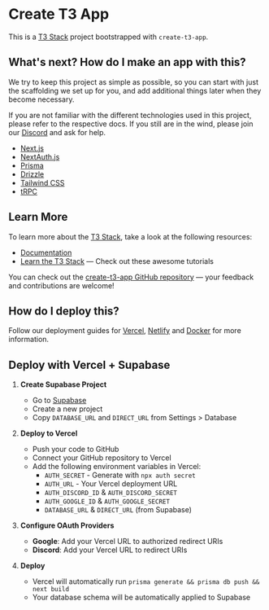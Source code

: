 # Create T3 App

This is a [T3 Stack](https://create.t3.gg/) project bootstrapped with `create-t3-app`.

## What's next? How do I make an app with this?

We try to keep this project as simple as possible, so you can start with just the scaffolding we set up for you, and add additional things later when they become necessary.

If you are not familiar with the different technologies used in this project, please refer to the respective docs. If you still are in the wind, please join our [Discord](https://t3.gg/discord) and ask for help.

- [Next.js](https://nextjs.org)
- [NextAuth.js](https://next-auth.js.org)
- [Prisma](https://prisma.io)
- [Drizzle](https://orm.drizzle.team)
- [Tailwind CSS](https://tailwindcss.com)
- [tRPC](https://trpc.io)

## Learn More

To learn more about the [T3 Stack](https://create.t3.gg/), take a look at the following resources:

- [Documentation](https://create.t3.gg/)
- [Learn the T3 Stack](https://create.t3.gg/en/faq#what-learning-resources-are-currently-available) — Check out these awesome tutorials

You can check out the [create-t3-app GitHub repository](https://github.com/t3-oss/create-t3-app) — your feedback and contributions are welcome!

## How do I deploy this?

Follow our deployment guides for [Vercel](https://create.t3.gg/en/deployment/vercel), [Netlify](https://create.t3.gg/en/deployment/netlify) and [Docker](https://create.t3.gg/en/deployment/docker) for more information.

## Deploy with Vercel + Supabase

1. **Create Supabase Project**
   - Go to [Supabase](https://supabase.com)
   - Create a new project
   - Copy `DATABASE_URL` and `DIRECT_URL` from Settings > Database

2. **Deploy to Vercel**
   - Push your code to GitHub
   - Connect your GitHub repository to Vercel
   - Add the following environment variables in Vercel:
     - `AUTH_SECRET` - Generate with `npx auth secret`
     - `AUTH_URL` - Your Vercel deployment URL
     - `AUTH_DISCORD_ID` & `AUTH_DISCORD_SECRET`
     - `AUTH_GOOGLE_ID` & `AUTH_GOOGLE_SECRET`
     - `DATABASE_URL` & `DIRECT_URL` (from Supabase)

3. **Configure OAuth Providers**
   - **Google**: Add your Vercel URL to authorized redirect URIs
   - **Discord**: Add your Vercel URL to redirect URIs

4. **Deploy**
   - Vercel will automatically run `prisma generate && prisma db push && next build`
   - Your database schema will be automatically applied to Supabase

